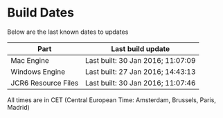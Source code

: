 # Build Dates

Below are the last known dates to updates

Part | Last build update
-----|-----
Mac Engine | Last built: 30 Jan 2016; 11:07:09
Windows Engine | Last built: 27 Jan 2016; 14:43:13
JCR6 Resource Files | Last built: 30 Jan 2016; 11:07:46
All times are in CET (Central European Time: Amsterdam, Brussels, Paris, Madrid)



